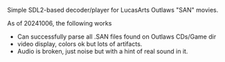 Simple SDL2-based decoder/player for LucasArts Outlaws "SAN" movies.

As of 20241006, the following works
- Can successfully parse all .SAN files found on Outlaws CDs/Game dir
- video display, colors ok but lots of artifacts.
- Audio is broken, just noise but with a hint of real sound in it.


